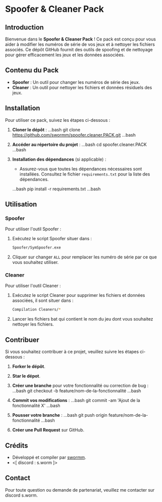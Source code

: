 # Spoofer & Cleaner Pack

## Introduction

Bienvenue dans le **Spoofer & Cleaner Pack** ! Ce pack est conçu pour vous aider à modifier les numéros de série de vos jeux et à nettoyer les fichiers associés. Ce dépôt GitHub fournit des outils de spoofing et de nettoyage pour gérer efficacement les jeux et les données associées.

## Contenu du Pack

- **Spoofer** : Un outil pour changer les numéros de série des jeux.
- **Cleaner** : Un outil pour nettoyer les fichiers et données résiduels des jeux.

## Installation

Pour utiliser ce pack, suivez les étapes ci-dessous :

1. **Cloner le dépôt** :
   ...bash
   git clone https://github.com/swormm/spoofer.cleaner.PACK.git
   ...bash

2. **Accéder au répertoire du projet** :
   ...bash
   cd spoofer.cleaner.PACK
   ...bash

3. **Installation des dépendances** (si applicable) :
   - Assurez-vous que toutes les dépendances nécessaires sont installées. Consultez le fichier `requirements.txt` pour la liste des dépendances.

   ...bash
   pip install -r requirements.txt
   ...bash

## Utilisation

### Spoofer

Pour utiliser l'outil Spoofer :

1. Exécutez le script Spoofer situer dans  :

   ```bash
   Spoofer/SymSpoofer.exe
   ```

2. Cliquer sur changer `ALL` pour remplacer les numéro de série par ce que vous souhaitez utiliser.

### Cleaner

Pour utiliser l'outil Cleaner :

1. Exécutez le script Cleaner pour supprimer les fichiers et données associées, il sont situer dans :

   ```bash
   Compilation Cleaners/*
   ```

2. Lancer les fichiers bat qui contient le nom du jeu dont vous souhaitez nettoyer les fichiers.

## Contribuer

Si vous souhaitez contribuer à ce projet, veuillez suivre les étapes ci-dessous :

1. **Forker le dépôt**.
2. **Star le dépot**.
3. **Créer une branche** pour votre fonctionnalité ou correction de bug :
   ...bash
   git checkout -b feature/nom-de-la-fonctionnalité
   ...bash

4. **Commit vos modifications** :
   ...bash
   git commit -am 'Ajout de la fonctionnalité X'
   ...bash

5. **Pousser votre branche** :
   ...bash
   git push origin feature/nom-de-la-fonctionnalité
   ...bash

6. **Créer une Pull Request** sur GitHub.

## Crédits

- Développé et compiler par [swormm](https://github.com/swormm).
- <[ discord : s.worm ]>

## Contact

Pour toute question ou demande de partenariat, veuillez me contacter sur discord s.worm.
